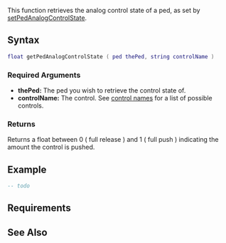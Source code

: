 This function retrieves the analog control state of a ped, as set by [setPedAnalogControlState](/docs/setpedanalogcontrolstate.md "wikilink").

Syntax
------

``` lua
float getPedAnalogControlState ( ped thePed, string controlName )
```

### Required Arguments

-   **thePed:** The ped you wish to retrieve the control state of.
-   **controlName:** The control. See [control names](/docs/control_names.md "wikilink") for a list of possible controls.

### Returns

Returns a float between 0 ( full release ) and 1 ( full push ) indicating the amount the control is pushed.

Example
-------

``` lua
-- todo
```

Requirements
------------

See Also
--------
